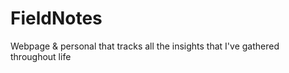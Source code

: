 # FieldNotes
Webpage &amp; personal that tracks all the insights that I've gathered throughout life
